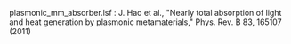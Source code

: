 plasmonic_mm_absorber.lsf :
J. Hao et al., "Nearly total absorption of light and heat generation by plasmonic metamaterials," Phys. Rev. B 83, 165107 (2011)
